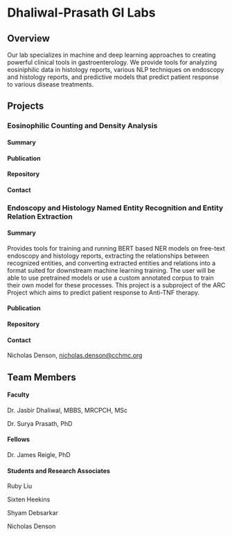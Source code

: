 # Dhaliwal-Prasath GI Labs

## Overview

Our lab specializes in machine and deep learning approaches to creating powerful clinical tools in gastroenterology. We provide tools for analyzing eosiniphilic data in histology reports, various NLP techniques on endoscopy and histology reports, and predictive models that predict patient response to various disease treatments.

## Projects

### Eosinophilic Counting and Density Analysis

#### Summary

#### Publication

#### Repository

#### Contact 

### Endoscopy and Histology Named Entity Recognition and Entity Relation Extraction

#### Summary

Provides tools for training and running BERT based NER models on free-text endoscopy and histology reports, extracting the relationships between recognized entities, and converting extracted entities and relations into a format suited for downstream machine learning training. The user will be able to use pretrained models or use a custom annotated corpus to train their own model for these processes. This project is a subproject of the ARC Project which aims to predict patient response to Anti-TNF therapy.

#### Publication

#### Repository

#### Contact 

Nicholas Denson, nicholas.denson@cchmc.org

## Team Members

#### Faculty

Dr. Jasbir Dhaliwal, MBBS, MRCPCH, MSc

Dr. Surya Prasath, PhD

#### Fellows

Dr. James Reigle, PhD

#### Students and Research Associates

Ruby Liu

Sixten Heekins

Shyam Debsarkar

Nicholas Denson
